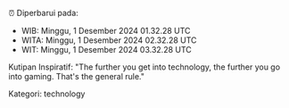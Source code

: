 ⏰ Diperbarui pada:
- WIB: Minggu, 1 Desember 2024 01.32.28 UTC
- WITA: Minggu, 1 Desember 2024 02.32.28 UTC
- WIT: Minggu, 1 Desember 2024 03.32.28 UTC

Kutipan Inspiratif:
"The further you get into technology, the further you go into gaming. That's the general rule."


Kategori: technology

